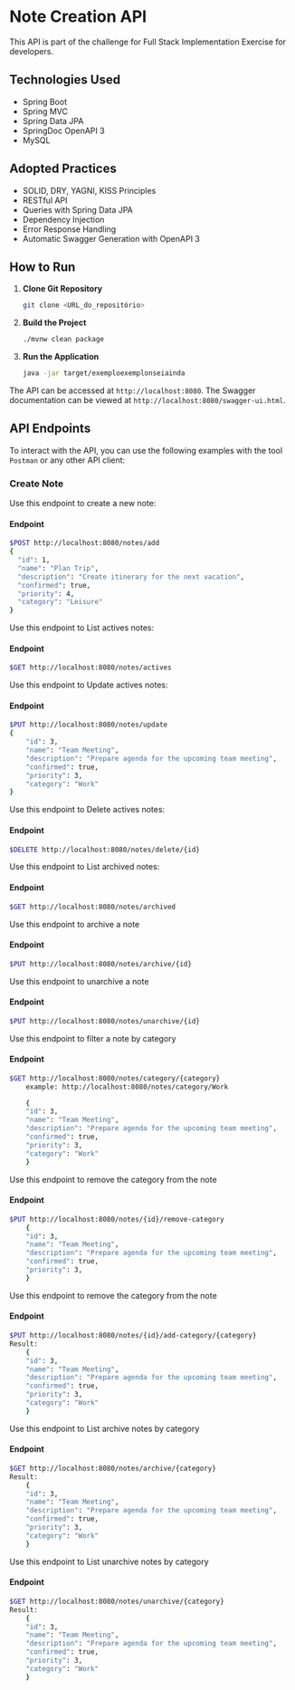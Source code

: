 # Note Creation API

This API is part of the challenge for Full Stack Implementation Exercise for developers.


## Technologies Used

- Spring Boot
- Spring MVC
- Spring Data JPA
- SpringDoc OpenAPI 3
- MySQL

## Adopted Practices

- SOLID, DRY, YAGNI, KISS Principles
- RESTful API
- Queries with Spring Data JPA
- Dependency Injection
- Error Response Handling
- Automatic Swagger Generation with OpenAPI 3

## How to Run

1. **Clone Git Repository**
    ```bash
    git clone <URL_do_repositório>
    ```

2. **Build the Project**
    ```bash
    ./mvnw clean package
    ```

3. **Run the Application**
    ```bash
    java -jar target/exemploexemplonseiainda
    ```

The API can be accessed at `http://localhost:8080`. The Swagger documentation can be viewed at `http://localhost:8080/swagger-ui.html`.

## API Endpoints

To interact with the API, you can use the following examples with the tool `Postman` or any other API client:

### Create Note

Use this endpoint to create a new note:

#### Endpoint
```bash
$POST http://localhost:8080/notes/add
{
  "id": 1,
  "name": "Plan Trip",
  "description": "Create itinerary for the next vacation",
  "confirmed": true,
  "priority": 4,
  "category": "Leisure"
}
```
Use this endpoint to List actives notes:

#### Endpoint
```bash
$GET http://localhost:8080/notes/actives
```

Use this endpoint to Update actives notes:

#### Endpoint
```bash
$PUT http://localhost:8080/notes/update
{
    "id": 3,
    "name": "Team Meeting",
    "description": "Prepare agenda for the upcoming team meeting",
    "confirmed": true,
    "priority": 3,
    "category": "Work"
}
```
Use this endpoint to Delete actives notes:

#### Endpoint
```bash
$DELETE http://localhost:8080/notes/delete/{id}
```

Use this endpoint to List archived notes:

#### Endpoint
```bash
$GET http://localhost:8080/notes/archived
```

Use this endpoint to archive a note

#### Endpoint
```bash
$PUT http://localhost:8080/notes/archive/{id}
```
Use this endpoint to unarchive a note

#### Endpoint
```bash
$PUT http://localhost:8080/notes/unarchive/{id}
```

Use this endpoint to filter a note by category

#### Endpoint
```bash
$GET http://localhost:8080/notes/category/{category}
    example: http://localhost:8080/notes/category/Work

    {
    "id": 3,
    "name": "Team Meeting",
    "description": "Prepare agenda for the upcoming team meeting",
    "confirmed": true,
    "priority": 3,
    "category": "Work"
    }
```
Use this endpoint to remove the category from the note

#### Endpoint
```bash
$PUT http://localhost:8080/notes/{id}/remove-category
    {
    "id": 3,
    "name": "Team Meeting",
    "description": "Prepare agenda for the upcoming team meeting",
    "confirmed": true,
    "priority": 3,
    }
```

Use this endpoint to remove the category from the note

#### Endpoint
```bash
$PUT http://localhost:8080/notes/{id}/add-category/{category}
Result:
    {
    "id": 3,
    "name": "Team Meeting",
    "description": "Prepare agenda for the upcoming team meeting",
    "confirmed": true,
    "priority": 3,
    "category": "Work"
    }
```

Use this endpoint to List archive notes by category
#### Endpoint
```bash
$GET http://localhost:8080/notes/archive/{category}
Result:
    {
    "id": 3,
    "name": "Team Meeting",
    "description": "Prepare agenda for the upcoming team meeting",
    "confirmed": true,
    "priority": 3,
    "category": "Work"
    }
```

Use this endpoint to List unarchive notes by category
#### Endpoint
```bash
$GET http://localhost:8080/notes/unarchive/{category}
Result:
    {
    "id": 3,
    "name": "Team Meeting",
    "description": "Prepare agenda for the upcoming team meeting",
    "confirmed": true,
    "priority": 3,
    "category": "Work"
    }
```


















